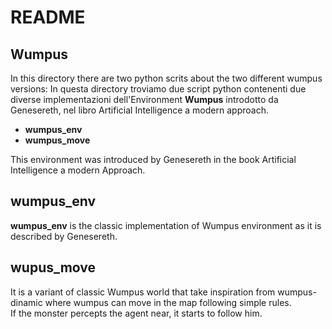 # README  

## Wumpus
In this directory there are two python scrits about the two different wumpus versions:
In questa directory troviamo due script python contenenti due diverse implementazioni dell'Environment **Wumpus** introdotto da Genesereth, nel libro Artificial Intelligence a modern approach.  

- **wumpus_env**
- **wumpus_move**

This environment was introduced by Genesereth in the book Artificial Intelligence a modern Approach.

## wumpus_env 
**wumpus_env** is the classic implementation of Wumpus environment as it is described by Genesereth.

## wupus_move
It is a variant of classic Wumpus world that take inspiration from wumpus-dinamic where wumpus can move in the map following simple rules.  
If the monster percepts the agent near, it starts to follow him.

